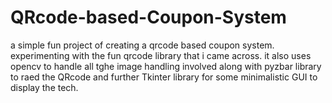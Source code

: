 # QRcode-based-Coupon-System
a simple fun project of creating a qrcode based coupon system. experimenting with the fun qrcode library that i came across. it also uses opencv to handle all tghe image handling involved along with pyzbar library to raed the QRcode and further Tkinter library for some minimalistic GUI to display the tech.


